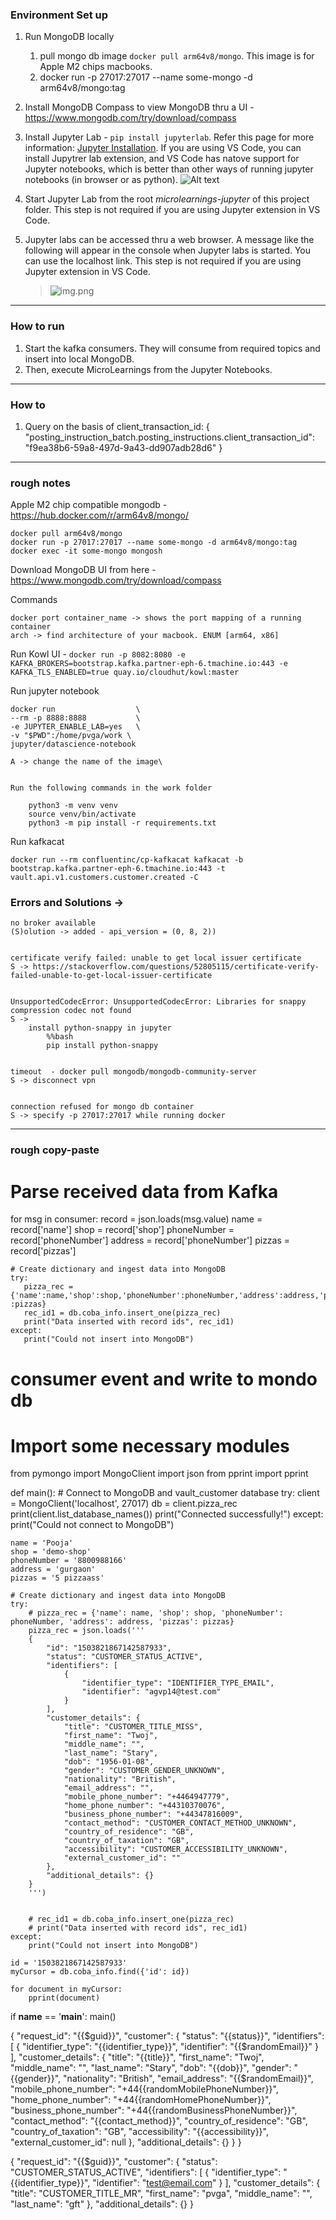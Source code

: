 
### Environment Set up

1. Run MongoDB locally
    
    1. pull mongo db image `docker pull arm64v8/mongo`. This image is for Apple M2 chips macbooks.
    2. docker run -p 27017:27017 --name some-mongo -d arm64v8/mongo:tag

2. Install MongoDB Compass to view MongoDB thru a UI - https://www.mongodb.com/try/download/compass
3. Install Jupyter Lab - `pip install jupyterlab`. Refer this page for more information: [Jupyter Installation](https://jupyterlab.readthedocs.io/en/stable/getting_started/installation.html). If you are using VS Code, you can install Jupytrer lab extension, and VS Code has natove support for Jupyter notebooks, which is better than other ways of running jupyter notebooks (in browser or as python).
![Alt text](jupyterlab_ext.png)
4. Start Jupyter Lab from the root *microlearnings-jupyter* of this project folder. This step is not required if you are using Jupyter extension in VS Code.
5. Jupyter labs can be accessed thru a web browser. A message like the following will appear in the console when Jupyter labs is started. You can use the localhost link. This step is not required if you are using Jupyter extension in VS Code.
    > ![img.png](jupyterlabs.png)

---

### How to run

1. Start the kafka consumers. They will consume from required topics and insert into local MongoDB.
2. Then, execute MicroLearnings from the Jupyter Notebooks.

---

### How to

1. Query on the basis of client_transaction_id:
{ "posting_instruction_batch.posting_instructions.client_transaction_id": "f9ea38b6-59a8-497d-9a43-dd907adb28d6" }


---
### rough notes

Apple M2 chip compatible mongodb - https://hub.docker.com/r/arm64v8/mongo/

    docker pull arm64v8/mongo
    docker run -p 27017:27017 --name some-mongo -d arm64v8/mongo:tag
    docker exec -it some-mongo mongosh

Download MongoDB UI from here - https://www.mongodb.com/try/download/compass


Commands

    docker port container_name -> shows the port mapping of a running container
    arch -> find architecture of your macbook. ENUM [arm64, x86]

Run Kowl UI - `docker run -p 8082:8080 -e KAFKA_BROKERS=bootstrap.kafka.partner-eph-6.tmachine.io:443 -e KAFKA_TLS_ENABLED=true quay.io/cloudhut/kowl:master`

Run jupyter notebook

    docker run                  \
    --rm -p 8888:8888           \
    -e JUPYTER_ENABLE_LAB=yes   \
    -v "$PWD":/home/pvga/work \
    jupyter/datascience-notebook

    A -> change the name of the image\


    Run the following commands in the work folder

        python3 -m venv venv
        source venv/bin/activate
        python3 -m pip install -r requirements.txt


Run kafkacat

    docker run --rm confluentinc/cp-kafkacat kafkacat -b bootstrap.kafka.partner-eph-6.tmachine.io:443 -t vault.api.v1.customers.customer.created -C


### Errors and Solutions ->

    no broker available 
    (S)olution -> added - api_version = (0, 8, 2))


    certificate verify failed: unable to get local issuer certificate
    S -> https://stackoverflow.com/questions/52805115/certificate-verify-failed-unable-to-get-local-issuer-certificate   


    UnsupportedCodecError: UnsupportedCodecError: Libraries for snappy compression codec not found
    S ->
        install python-snappy in jupyter
        	%%bash
        	pip install python-snappy


    timeout  - docker pull mongodb/mongodb-community-server
    S -> disconnect vpn


    connection refused for mongo db container
    S -> specify -p 27017:27017 while running docker


---

### rough copy-paste

# Parse received data from Kafka
for msg in consumer:
    record = json.loads(msg.value)
    name = record['name']
    shop = record['shop']
    phoneNumber = record['phoneNumber']
    address = record['phoneNumber']
    pizzas = record['pizzas']
    
    # Create dictionary and ingest data into MongoDB
    try:
       pizza_rec = {'name':name,'shop':shop,'phoneNumber':phoneNumber,'address':address,'pizzas' :pizzas}
       rec_id1 = db.coba_info.insert_one(pizza_rec)
       print("Data inserted with record ids", rec_id1)
    except:
       print("Could not insert into MongoDB")


# consumer event and write to mondo db

# Import some necessary modules
from pymongo import MongoClient
import json
from pprint import pprint


def main():
    # Connect to MongoDB and vault_customer database
    try:
        client = MongoClient('localhost', 27017)
        db = client.pizza_rec
        print(client.list_database_names())
        print("Connected successfully!")
    except:
        print("Could not connect to MongoDB")

    name = 'Pooja'
    shop = 'demo-shop'
    phoneNumber = '8800988166'
    address = 'gurgaon'
    pizzas = '5 pizzaass'

    # Create dictionary and ingest data into MongoDB
    try:
        # pizza_rec = {'name': name, 'shop': shop, 'phoneNumber': phoneNumber, 'address': address, 'pizzas': pizzas}
        pizza_rec = json.loads('''
        {
            "id": "1503821867142587933",
            "status": "CUSTOMER_STATUS_ACTIVE",
            "identifiers": [
                {
                    "identifier_type": "IDENTIFIER_TYPE_EMAIL",
                    "identifier": "agvp14@test.com"
                }
            ],
            "customer_details": {
                "title": "CUSTOMER_TITLE_MISS",
                "first_name": "Twoj",
                "middle_name": "",
                "last_name": "Stary",
                "dob": "1956-01-08",
                "gender": "CUSTOMER_GENDER_UNKNOWN",
                "nationality": "British",
                "email_address": "",
                "mobile_phone_number": "+4464947779",
                "home_phone_number": "+44310370076",
                "business_phone_number": "+44347816009",
                "contact_method": "CUSTOMER_CONTACT_METHOD_UNKNOWN",
                "country_of_residence": "GB",
                "country_of_taxation": "GB",
                "accessibility": "CUSTOMER_ACCESSIBILITY_UNKNOWN",
                "external_customer_id": ""
            },
            "additional_details": {}
        }
        ''')


        # rec_id1 = db.coba_info.insert_one(pizza_rec)
        # print("Data inserted with record ids", rec_id1)
    except:
        print("Could not insert into MongoDB")

    id = '1503821867142587933'
    myCursor = db.coba_info.find({'id': id})

    for document in myCursor:
        pprint(document)

if __name__ == '__main__':
    main()




{
    "request_id": "{{$guid}}",
    "customer": {
        "status": "{{status}}",
        "identifiers": [
            {
                "identifier_type": "{{identifier_type}}",
                "identifier": "{{$randomEmail}}"
            }
        ],
        "customer_details": {
            "title": "{{title}}",
            "first_name": "Twoj",
            "middle_name": "",
            "last_name": "Stary",
            "dob": "{{dob}}",
            "gender": "{{gender}}",
            "nationality": "British",
            "email_address": "{{$randomEmail}}",
            "mobile_phone_number": "+44{{randomMobilePhoneNumber}}",
            "home_phone_number": "+44{{randomHomePhoneNumber}}",
            "business_phone_number": "+44{{randomBusinessPhoneNumber}}",
            "contact_method": "{{contact_method}}",
            "country_of_residence": "GB",
            "country_of_taxation": "GB",
            "accessibility": "{{accessibility}}",
            "external_customer_id": null
        },
        "additional_details": {}
    }
}



{
    "request_id": "{{$guid}}",
    "customer": {
        "status": "CUSTOMER_STATUS_ACTIVE",
        "identifiers": [
            {
                "identifier_type": "{{identifier_type}}",
                "identifier": "test@email.com"
            }
        ],
        "customer_details": {
            "title": "CUSTOMER_TITLE_MR",
            "first_name": "pvga",
            "middle_name": "",
            "last_name": "gft"
        },
        "additional_details": {}
    }
